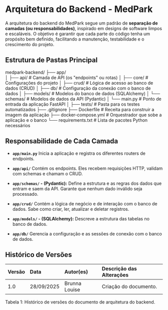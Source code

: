 # Arquitetura do Backend - MedPark

A arquitetura do backend do MedPark segue um padrão de **separação de camadas (ou responsabilidades)**, inspirado em designs de software limpos e escaláveis. O objetivo é garantir que cada parte do código tenha um propósito bem definido, facilitando a manutenção, testabilidade e o crescimento do projeto.

## Estrutura de Pastas Principal

medpark-backend/
├── app/                  
│   ├── api/              # Camada de API (os "endpoints" ou rotas)
│   ├── core/             # Configurações do projeto
│   ├── crud/             # Lógica de acesso ao banco de dados (CRUD)
│   ├── db/               # Configuração da conexão com o banco de dados
│   ├── models/           # Modelos do banco de dados (SQLAlchemy)
│   └── schemas/          # Modelos de dados da API (Pydantic)
│   └── main.py           # Ponto de entrada da aplicação FastAPI
│
├── tests/                # Pasta para os testes automatizados
├── .gitignore
├── Dockerfile            # Receita para construir a imagem da aplicação
├── docker-compose.yml    # Orquestrador que sobe a aplicação e o banco
└── requirements.txt      # Lista de pacotes Python necessários


## Responsabilidade de Cada Camada

- **`app/main.py`** Inicia a aplicação e registra os diferentes routers de endpoints.

- **`app/api/`** Contém os endpoints. Eles recebem requisições HTTP, validam com schemas e chamam o CRUD.

- **`app/schemas/` - (Pydantic):** Define a estrutura e as regras dos dados que entram e saem da API. Garante que nenhum dado inválido seja processado.

- **`app/crud/`** Contém a lógica de negócio e de interação com o banco de dados. Sabe como criar, ler, atualizar e deletar registros.

- **`app/models/` - (SQLAlchemy):** Descreve a estrutura das tabelas no banco de dados.

- **`app/db/`** Gerencia a configuração e as sessões de conexão com o banco de dados.

## Histórico de Versões

<div align="center">
  <table class="md-table">
    <thead>
      <tr>
        <th align="left">Versão</th>
        <th align="left">Data</th>
        <th align="left">Autor(es)</th>
        <th align="left">Descrição das Alterações</th>
      </tr>
    </thead>
    <tbody>
      <tr>
        <td align="left">1.0</td>
        <td align="left">28/09/2025</td>
        <td align="left">Brunna Louise</td>
        <td align="left">Criação do documento.</td>
      </tr>
    </tbody>
  </table>
</div>

<p class="caption">Tabela 1: Histórico de versões do documento de arquitetura do backend.</p>